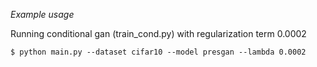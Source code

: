*Example usage*

Running conditional gan (train_cond.py) with regularization term 0.0002

`$ python main.py --dataset cifar10 --model presgan --lambda 0.0002`
